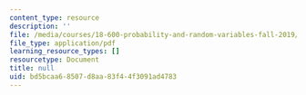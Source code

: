 ```yaml
---
content_type: resource
description: ''
file: /media/courses/18-600-probability-and-random-variables-fall-2019/bd5bcaa68507d8aa83f44f3091ad4783_MIT18_600F19_lec28.pdf
file_type: application/pdf
learning_resource_types: []
resourcetype: Document
title: null
uid: bd5bcaa6-8507-d8aa-83f4-4f3091ad4783
---
```


